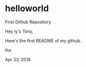 # helloworld
First Github Repository

Hey iy's Tony,

Here's the first README of my github.

thx

Apr 23, 2018
